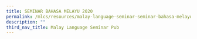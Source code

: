 ```yaml
---
title: SEMINAR BAHASA MELAYU 2020
permalink: /mlcs/resources/malay-language-seminar-seminar-bahasa-melayu-publications/seminar-bahasa-melayu-2020/
description: ""
third_nav_title: Malay Language Seminar Pub
---
```

